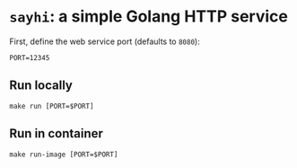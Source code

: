 # `sayhi`: a simple Golang HTTP service

First, define the web service port (defaults to `8080`):
```
PORT=12345
```

## Run locally
```
make run [PORT=$PORT]
```

## Run in container
```
make run-image [PORT=$PORT] 
```
